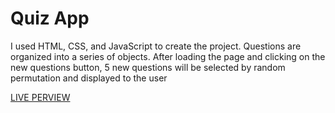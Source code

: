 # Quiz App

<p>I used HTML, CSS, and JavaScript to create the project. Questions are organized into a series of objects. After loading the page and clicking on the new questions button, 5 new questions will be selected by random permutation and displayed to the user</p>
<a href="https://calm-gecko-3a6bd4.netlify.app/">LIVE PERVIEW</a>
